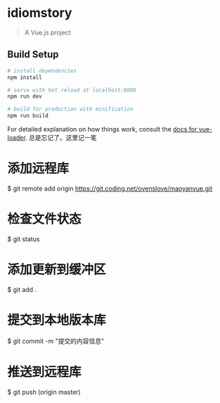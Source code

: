 # idiomstory

> A Vue.js project

## Build Setup

``` bash
# install dependencies
npm install

# serve with hot reload at localhost:8080
npm run dev

# build for production with minification
npm run build
```

For detailed explanation on how things work, consult the [docs for vue-loader](http://vuejs.github.io/vue-loader).
总是忘记了。这里记一笔

# 添加远程库
$ git remote add origin https://git.coding.net/ovenslove/maoyanvue.git
# 检查文件状态
$ git status
# 添加更新到缓冲区
$ git add .
# 提交到本地版本库
$ git commit -m "提交的内容信息"
# 推送到远程库
$ git push (origin master)
